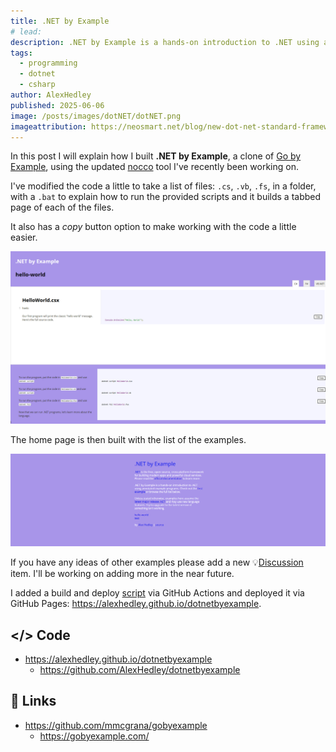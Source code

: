 ```yaml
---
title: .NET by Example
# lead: 
description: .NET by Example is a hands-on introduction to .NET using annotated example programs.
tags:
  - programming
  - dotnet
  - csharp
author: AlexHedley
published: 2025-06-06
image: /posts/images/dotNET/dotNET.png
imageattribution: https://neosmart.net/blog/new-dot-net-standard-framework-logo/
---
```


<!-- .NET by Example -->
<!-- ![.NET](images/dotNET/dotNET.png ".NET") -->

In this post I will explain how I built **.NET by Example**, a clone of [Go by Example](https://gobyexample.com/), using the updated [nocco](nocco) tool I've recently been working on.

I've modified the code a little to take a list of files: `.cs`, `.vb`, `.fs`, in a folder, with a `.bat` to explain how to run the provided scripts and it builds a tabbed page of each of the files.

It also has a _copy_ button option to make working with the code a little easier.

![Hello World](images/dotNET/byexample/hello-world.png "Hello World")

The home page is then built with the list of the examples.

![Home](images/dotNET/byexample/home.png "Home")

If you have any ideas of other examples please add a new 💡[Discussion](https://github.com/AlexHedley/dotnetbyexample/discussions/new?category=ideas) item. I'll be working on adding more in the near future.

I added a build and deploy [script](https://github.com/AlexHedley/dotnetbyexample/blob/main/.github/workflows/build-deploy.yml) via GitHub Actions and deployed it via GitHub Pages: https://alexhedley.github.io/dotnetbyexample.

## </> Code

- https://alexhedley.github.io/dotnetbyexample
  - https://github.com/AlexHedley/dotnetbyexample

## 🔗 Links

- https://github.com/mmcgrana/gobyexample
  - https://gobyexample.com/
